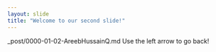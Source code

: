 ```yaml
---
layout: slide
title: "Welcome to our second slide!"
---
```

_post/0000-01-02-AreebHussainQ.md
Use the left arrow to go back!
